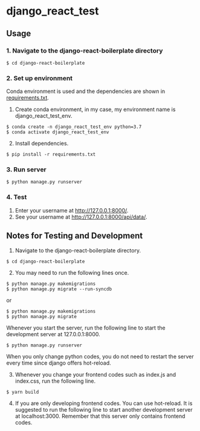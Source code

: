 # django_react_test
## Usage
### 1. Navigate to the django-react-boilerplate directory
```console
$ cd django-react-boilerplate
```

### 2. Set up environment
Conda environment is used and the dependencies are shown in [requirements.txt](https://github.com/michaelfong2017/django_react_test/blob/master/django-react-boilerplate/requirements.txt).
1. Create conda environment, in my case, my environment name is django_react_test_env.
```console
$ conda create -n django_react_test_env python=3.7
$ conda activate django_react_test_env
```
2. Install dependencies.
```console
$ pip install -r requirements.txt
```

### 3. Run server
```console
$ python manage.py runserver
```

### 4. Test
1. Enter your username at http://127.0.0.1:8000/.
2. See your username at http://127.0.0.1:8000/api/data/.

## Notes for Testing and Development
1. Navigate to the django-react-boilerplate directory.
```console
$ cd django-react-boilerplate
```
2. You may need to run the following lines once.
```console
$ python manage.py makemigrations
$ python manage.py migrate --run-syncdb
```
or
```console
$ python manage.py makemigrations
$ python manage.py migrate
```

Whenever you start the server, run the following line to start the development server at 127.0.0.1:8000.
```console
$ python manage.py runserver
```
When you only change python codes, you do not need to restart the server every time since django offers hot-reload.

3. Whenever you change your frontend codes such as index.js and index.css, run the following line.
```console
$ yarn build
```
4. If you are only developing frontend codes. You can use hot-reload. It is suggested to run the following line to start another development server at localhost:3000.
Remember that this server only contains frontend codes.
